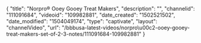 {
    "title": "Norpro&reg; Ooey Gooey Treat Makers",
    "description": "",
    "channelid": "111091684",
    "videoid": "109982881",
    "date_created": "1502521502",
    "date_modified": "1504049174",
    "type": "captivate",
    "layout": "channelVideo",
    "url": "\/bbbusa-latest-videos\/norpro\u00c2-ooey-gooey-treat-makers-set-of-2-3-notes\/111091684-109982881"
}